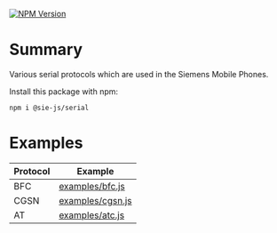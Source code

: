 [![NPM Version](https://img.shields.io/npm/v/%40sie-js%2Fserial)](https://www.npmjs.com/package/@sie-js/serial)

# Summary

Various serial protocols which are used in the Siemens Mobile Phones.

Install this package with npm:

```shell
npm i @sie-js/serial
```

# Examples

| Protocol | Example                                                                                                |
|----------|--------------------------------------------------------------------------------------------------------|
| BFC      | [examples/bfc.js](https://github.com/siemens-mobile-hacks/node-sie-serial/blob/main/examples/bfc.js)   |
| CGSN     | [examples/cgsn.js](https://github.com/siemens-mobile-hacks/node-sie-serial/blob/main/examples/cgsn.js) |
| AT       | [examples/atc.js](https://github.com/siemens-mobile-hacks/node-sie-serial/blob/main/examples/atc.js)   |
